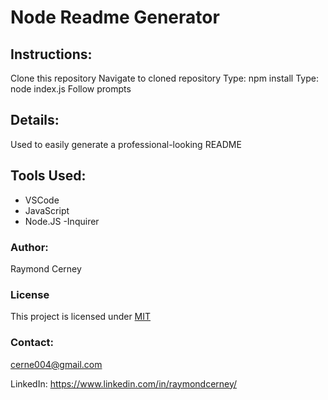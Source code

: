 # Node Readme Generator

## Instructions:
Clone this repository
Navigate to cloned repository
Type: npm install
Type: node index.js
Follow prompts

## Details:
Used to easily generate a professional-looking README

## Tools Used:

- VSCode
- JavaScript
- Node.JS
 -Inquirer

### Author:

Raymond Cerney

### License

This project is licensed under [MIT](https://opensource.org/licenses/MIT)

### Contact:

cerne004@gmail.com

LinkedIn: https://www.linkedin.com/in/raymondcerney/
